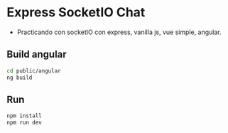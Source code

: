 # Express SocketIO Chat

- Practicando con socketIO con express, vanilla js, vue simple, angular.

## Build angular

```sh
cd public/angular
ng build
```

## Run

```sh
npm install
npm run dev
```